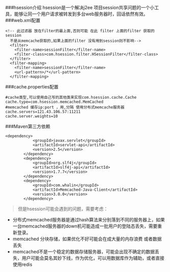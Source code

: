 ###hsession介绍
hsession是一个解决j2ee 项目session共享问题的一个小工具，能够让同一个用户请求被转发到多台web服务器时，回话依然有效。
###web.xml配置
```
<!-- 此过滤器 放在filter的最上面,否则可能 在此 filter 上面的filter 获取的session
  不是从memcache获取的,如果上面的filter 没有用到session则不影响-->
  <filter>
    <filter-name>sessionFilter</filter-name>
    <filter-class>com.hsession.filter.HSessionFilter</filter-class>
  </filter>
  <filter-mapping>
    <filter-name>sessionFilter</filter-name>
    <url-pattern>/*</url-pattern>
  </filter-mapping>
```
###cache.properties配置
```
#cache类型,可以使用自己写的其他类来实现com.hsession.cache.Cache
cache.type=com.hsession.memcached.MemCached
#memcached 缓存ip:port ，用,分隔 使用分布式memcache服务器
cache.servers=121.43.106.57:11211
cache.server.weights=10
```
###Maven第三方依赖
```
<dependency>
            <groupId>javax.servlet</groupId>
            <artifactId>servlet-api</artifactId>
            <version>2.5</version>
        </dependency>
        <dependency>
            <groupId>org.slf4j</groupId>
            <artifactId>slf4j-api</artifactId>
            <version>1.7.7</version>
        </dependency>
        <dependency>
            <groupId>com.whalin</groupId>
            <artifactId>Memcached-Java-Client</artifactId>
            <version>3.0.0</version>
        </dependency>
```
>但是hsession可能会遇到的问题，需要考虑：

 - 分布式memcached服务器是通过hash算法来分别落到不同的服务器上，如果一台memcached服务器的down机可能造成一批用户的登陆态丢失，需要重新登录。
 - memcached 分块存储，如果优化不好可能会在成大量的内存浪费 或者数据丢失
 - memcached不是一个稳定的数据存储服务器，可能会出现不确定的数据丢失，用户可能会莫名其妙下线，作为优化，可以用数据库作为辅助，或者直接使用redis